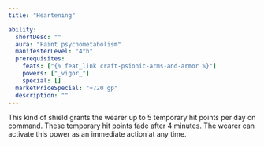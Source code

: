 ```yaml
---
title: "Heartening"

ability:
  shortDesc: ""
  aura: "Faint psychometabolism"
  manifesterLevel: "4th"
  prerequisites:
    feats: ["{% feat_link craft-psionic-arms-and-armor %}"]
    powers: ["_vigor_"]
    special: []
  marketPriceSpecial: "+720 gp"
  description: ""
---
```

This kind of shield grants the wearer up to 5 temporary hit points per day on command. These temporary hit points fade after 4 minutes. The wearer can activate this power as an immediate action at any time.


